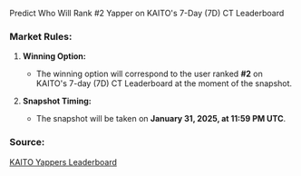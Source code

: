 Predict Who Will Rank #2 Yapper on KAITO's 7-Day (7D) CT Leaderboard

### Market Rules:
1. **Winning Option:**  
   - The winning option will correspond to the user ranked **#2** on KAITO's 7-day (7D) CT Leaderboard at the moment of the snapshot.

2. **Snapshot Timing:**  
   - The snapshot will be taken on **January 31, 2025, at 11:59 PM UTC**.

### Source:  
[KAITO Yappers Leaderboard](https://yaps.kaito.ai/)
